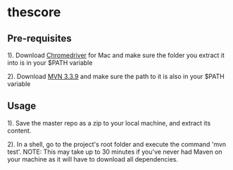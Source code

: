# thescore

## Pre-requisites 

1). Download [Chromedriver](http://chromedriver.storage.googleapis.com/index.html?path=2.21/) for Mac and make sure the folder you extract it into is in your $PATH variable

2). Download [MVN 3.3.9](http://apache.mirror.gtcomm.net//maven/maven-3/3.3.9/binaries/) and make sure the path to it is also in your $PATH variable


## Usage


1). Save the master repo as a zip to your local machine, and extract its content. 

2). In a shell, go to the project's root folder and execute the command 'mvn test'. NOTE: This may take up to 30 minutes if you've never had Maven on your machine as it will have to download all dependencies.



